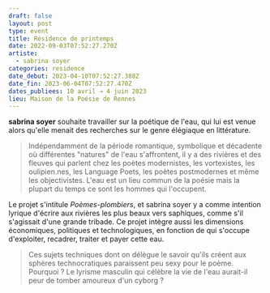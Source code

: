 ```yaml
---
draft: false
layout: post
type: event
title: Résidence de printemps
date: 2022-09-03T07:52:27.270Z
artiste:
  - sabrina soyer
categories: residence
date_debut: 2023-04-10T07:52:27.388Z
date_fin: 2023-06-04T07:52:27.470Z
dates_publiees: 10 avril → 4 juin 2023
lieu: Maison de la Poésie de Rennes
---
```

**sabrina soyer** souhaite travailler sur la poétique de l'eau, qui lui est venue alors qu'elle menait des recherches sur le genre élégiaque en littérature.

> Indépendamment de la période romantique, symbolique et décadente où différentes "natures" de l'eau s'affrontent, il y a des rivières et des fleuves qui parlent chez les poètes modernistes, les vortexistes, les oulipien.nes, les Language Poets, les poètes postmodernes et même les objectivistes. L'eau est un lieu commun de la poésie mais la plupart du temps ce sont les hommes qui l'occupent.

Le projet s'intitule *Poèmes-plombiers*, et sabrina soyer y a comme intention lyrique d'écrire aux rivières les plus beaux vers saphiques, comme s'il s'agissait d'une grande tribade. Ce projet intègre aussi les dimensions économiques, politiques et technologiques, en fonction de qui s'occupe d'exploiter, recadrer, traiter et payer cette eau.

> Ces sujets techniques dont on délègue le savoir qu'ils créent aux sphères technocratiques paraissent peu sexy pour le poème. Pourquoi ? Le lyrisme masculin qui célèbre la vie de l'eau aurait-il peur de tomber amoureux d'un cyborg ?